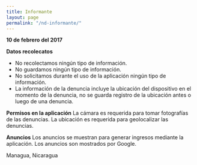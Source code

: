 ```yaml
---
title: Informante
layout: page
permalink: "/nd-informante/"
---
```


**10 de febrero del 2017**

**Datos recolecatos**

* No recolectamos ningún tipo de información.
* No guardamos ningún tipo de información.
* No solicitamos durante el uso de la aplicación ningún tipo de información.
* La información de la denuncia incluye la ubicación del dispositivo en el momento de la denuncia, no se guarda registro de la ubicación antes o luego de una denuncia.

**Permisos en la aplicación**
La cámara es requerida para tomar fotografías de las denuncias.
La ubicación es requerida para geolocalizar las denuncias.

**Anuncios**
Los anuncios se muestran para generar ingresos mediante la aplicación.
Los anuncios son mostrados por Google.

Managua, Nicaragua